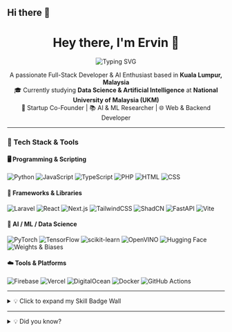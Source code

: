 ## Hi there 👋

<h1 align="center">Hey there, I'm Ervin 👋</h1>

<p align="center">
  <img src="https://readme-typing-svg.demolab.com?font=Fira+Code&size=22&pause=800&color=00F7FF&center=true&vCenter=true&width=500&lines=Welcome%20to%20my%20GitHub%20space!;AI%20Engineer%20%7C%20Full-Stack%20Builder%20%7C%20Malware%20Hunter;Let's%20build%20something%20amazing%20🚀" alt="Typing SVG" />
</p>


<p align="center">
A passionate Full-Stack Developer & AI Enthusiast based in <b>Kuala Lumpur, Malaysia</b> <br>
🎓 Currently studying <b>Data Science & Artificial Intelligence</b> at <b>National University of Malaysia (UKM)</b><br>
🚀 Startup Co-Founder | 📚 AI & ML Researcher | 🌐 Web & Backend Developer
</p>

---

### 🚀 Tech Stack & Tools

#### 🖥 Programming & Scripting
![Python](https://img.shields.io/badge/Python-3670A0?style=for-the-badge&logo=python&logoColor=ffdd54)
![JavaScript](https://img.shields.io/badge/JavaScript-323330?style=for-the-badge&logo=javascript)
![TypeScript](https://img.shields.io/badge/TypeScript-007acc?style=for-the-badge&logo=typescript)
![PHP](https://img.shields.io/badge/PHP-777BB4?style=for-the-badge&logo=php)
![HTML](https://img.shields.io/badge/HTML5-E34F26?style=for-the-badge&logo=html5&logoColor=white)
![CSS](https://img.shields.io/badge/CSS3-1572B6?style=for-the-badge&logo=css3&logoColor=white)

#### 🧰 Frameworks & Libraries
![Laravel](https://img.shields.io/badge/Laravel-f9322c?style=for-the-badge&logo=laravel)
![React](https://img.shields.io/badge/React-20232A?style=for-the-badge&logo=react)
![Next.js](https://img.shields.io/badge/Next.js-000000?style=for-the-badge&logo=nextdotjs)
![TailwindCSS](https://img.shields.io/badge/TailwindCSS-38B2AC?style=for-the-badge&logo=tailwind-css)
![ShadCN](https://img.shields.io/badge/ShadCN-111827?style=for-the-badge)
![FastAPI](https://img.shields.io/badge/FastAPI-009688?style=for-the-badge&logo=fastapi)
![Vite](https://img.shields.io/badge/Vite-646CFF?style=for-the-badge&logo=vite)

#### 🧠 AI / ML / Data Science
![PyTorch](https://img.shields.io/badge/PyTorch-ee4c2c?style=for-the-badge&logo=pytorch)
![TensorFlow](https://img.shields.io/badge/TensorFlow-FF6F00?style=for-the-badge&logo=tensorflow)
![scikit-learn](https://img.shields.io/badge/scikit--learn-F7931E?style=for-the-badge&logo=scikit-learn)
![OpenVINO](https://img.shields.io/badge/OpenVINO-0b1e3d?style=for-the-badge&logo=intel)
![Hugging Face](https://img.shields.io/badge/HuggingFace-FFD21F?style=for-the-badge&logo=huggingface)
![Weights & Biases](https://img.shields.io/badge/W%26B-FFBE00?style=for-the-badge&logo=weights-and-biases)

#### ☁️ Tools & Platforms
![Firebase](https://img.shields.io/badge/Firebase-ffca28?style=for-the-badge&logo=firebase)
![Vercel](https://img.shields.io/badge/Vercel-000?style=for-the-badge&logo=vercel)
![DigitalOcean](https://img.shields.io/badge/DigitalOcean-0080FF?style=for-the-badge&logo=digitalocean)
![Docker](https://img.shields.io/badge/Docker-2496ED?style=for-the-badge&logo=docker)
![GitHub Actions](https://img.shields.io/badge/GitHub%20Actions-2088FF?style=for-the-badge&logo=githubactions)

---

<details>
<summary>💡 Click to expand my Skill Badge Wall</summary>

<p align="center">
  <img src="https://skillicons.dev/icons?i=python,pytorch,tensorflow,fastapi,react,nextjs,tailwind,laravel,php,javascript,typescript,html,css,docker,firebase,git,digitalocean" />
</p>

</details>

---

<details>
<summary>💡 Did you know?</summary>

- 🔐 I built a lightweight malware detection system using only CPU power and self-supervised learning.
- 🧠 My drone can track faces and recognize identities in real-time using VGFaceNet.
- 💬 I’m building a desktop IDE where you can code by voice (think Cursor + Jarvis).
- 🚀 I’m passionate about creating tools that make tech more accessible & efficient.
</details>


